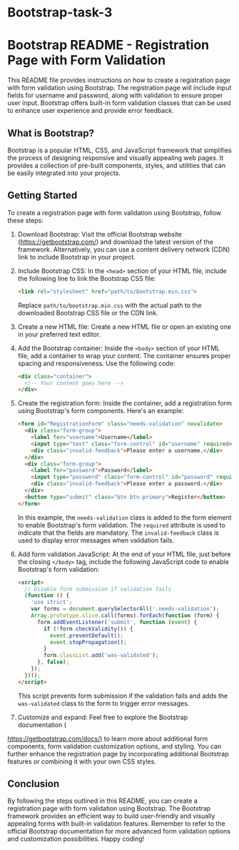 # Bootstrap-task-3
# Bootstrap README - Registration Page with Form Validation

This README file provides instructions on how to create a registration page with form validation using Bootstrap. The registration page will include input fields for username and password, along with validation to ensure proper user input. Bootstrap offers built-in form validation classes that can be used to enhance user experience and provide error feedback.

## What is Bootstrap?

Bootstrap is a popular HTML, CSS, and JavaScript framework that simplifies the process of designing responsive and visually appealing web pages. It provides a collection of pre-built components, styles, and utilities that can be easily integrated into your projects.

## Getting Started

To create a registration page with form validation using Bootstrap, follow these steps:

1. Download Bootstrap: Visit the official Bootstrap website (https://getbootstrap.com/) and download the latest version of the framework. Alternatively, you can use a content delivery network (CDN) link to include Bootstrap in your project.

2. Include Bootstrap CSS: In the `<head>` section of your HTML file, include the following line to link the Bootstrap CSS file:

   ```html
   <link rel="stylesheet" href="path/to/bootstrap.min.css">
   ```

   Replace `path/to/bootstrap.min.css` with the actual path to the downloaded Bootstrap CSS file or the CDN link.

3. Create a new HTML file: Create a new HTML file or open an existing one in your preferred text editor.

4. Add the Bootstrap container: Inside the `<body>` section of your HTML file, add a container to wrap your content. The container ensures proper spacing and responsiveness. Use the following code:

   ```html
   <div class="container">
     <!-- Your content goes here -->
   </div>
   ```

5. Create the registration form: Inside the container, add a registration form using Bootstrap's form components. Here's an example:

   ```html
   <form id="RegistrationForm" class="needs-validation" novalidate>
     <div class="form-group">
       <label for="username">Username</label>
       <input type="text" class="form-control" id="username" required>
       <div class="invalid-feedback">Please enter a username.</div>
     </div>
     <div class="form-group">
       <label for="password">Password</label>
       <input type="password" class="form-control" id="password" required>
       <div class="invalid-feedback">Please enter a password.</div>
     </div>
     <button type="submit" class="btn btn-primary">Register</button>
   </form>
   ```

   In this example, the `needs-validation` class is added to the form element to enable Bootstrap's form validation. The `required` attribute is used to indicate that the fields are mandatory. The `invalid-feedback` class is used to display error messages when validation fails.

6. Add form validation JavaScript: At the end of your HTML file, just before the closing `</body>` tag, include the following JavaScript code to enable Bootstrap's form validation:

   ```html
   <script>
     // Disable form submission if validation fails
     (function () {
       'use strict';
       var forms = document.querySelectorAll('.needs-validation');
       Array.prototype.slice.call(forms).forEach(function (form) {
         form.addEventListener('submit', function (event) {
           if (!form.checkValidity()) {
             event.preventDefault();
             event.stopPropagation();
           }
           form.classList.add('was-validated');
         }, false);
       });
     })();
   </script>
   ```

   This script prevents form submission if the validation fails and adds the `was-validated` class to the form to trigger error messages.

7. Customize and expand: Feel free to explore the Bootstrap documentation (

https://getbootstrap.com/docs/) to learn more about additional form components, form validation customization options, and styling. You can further enhance the registration page by incorporating additional Bootstrap features or combining it with your own CSS styles.

## Conclusion

By following the steps outlined in this README, you can create a registration page with form validation using Bootstrap. The Bootstrap framework provides an efficient way to build user-friendly and visually appealing forms with built-in validation features. Remember to refer to the official Bootstrap documentation for more advanced form validation options and customization possibilities. Happy coding!
